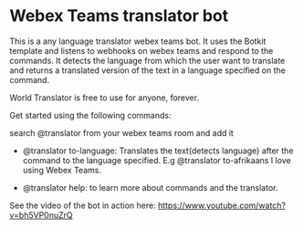 # Webex Teams translator bot

This is a any language translator webex teams bot. It uses the Botkit template and listens to webhooks on webex teams and respond to the commands. It detects the language from which the user want to translate and returns a translated version of the text in a language specified on the command. 

World Translator is free to use for anyone, forever. 

Get started using the following commands: 

search @translator from your webex teams room and add it

* @translator to-language: Translates the text(detects language) after the command to the language specified. E.g @translator to-afrikaans I love using Webex Teams. 

* @translator help: to learn more about commands and the translator.

See the video of the bot in action here: https://www.youtube.com/watch?v=bh5VP0nuZrQ

